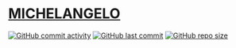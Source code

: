# [MICHELANGELO](https://michelangelo-e4d1cac07cf7.herokuapp.com)

[![GitHub commit activity](https://img.shields.io/github/commit-activity/t/conor-timmis/Michelangelo)](https://github.com/conor-timmis/Michelangelo/commits/main)
[![GitHub last commit](https://img.shields.io/github/last-commit/conor-timmis/Michelangelo)](https://github.com/conor-timmis/Michelangelo/commits/main)
[![GitHub repo size](https://img.shields.io/github/repo-size/conor-timmis/Michelangelo)](https://github.com/conor-timmis/Michelangelo)